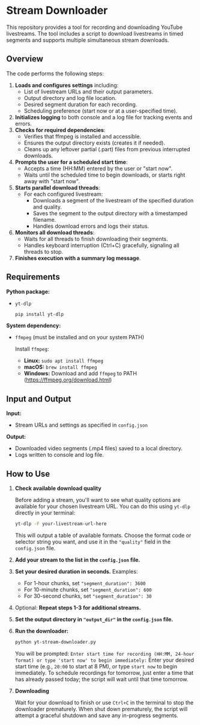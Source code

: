 # Stream Downloader

This repository provides a tool for recording and downloading YouTube livestreams. The tool includes a script to download livestreams in timed segments and supports multiple simultaneous stream downloads.

## Overview

The code performs the following steps:

1.  **Loads and configures settings** including:
    * List of livestream URLs and their output parameters.
    * Output directory and log file location.
    * Desired segment duration for each recording.
    * Scheduling preference (start now or at a user-specified time).
2.  **Initializes logging** to both console and a log file for tracking events and errors.
3.  **Checks for required dependencies**:
    * Verifies that ffmpeg is installed and accessible.
    * Ensures the output directory exists (creates it if needed).
    * Cleans up any leftover partial (.part) files from previous interrupted downloads.
4.  **Prompts the user for a scheduled start time**:
    * Accepts a time (HH:MM) entered by the user or "start now".
    * Waits until the scheduled time to begin downloads, or starts right away with "start now".
5.  **Starts parallel download threads**:
    * For each configured livestream:
        * Downloads a segment of the livestream of the specified duration and quality.
        * Saves the segment to the output directory with a timestamped filename.
        * Handles download errors and logs their status.
6.  **Monitors all download threads**:
    * Waits for all threads to finish downloading their segments.
    * Handles keyboard interruption (Ctrl+C) gracefully, signaling all threads to stop.
7.  **Finishes execution with a summary log message**.

## Requirements

**Python package:**

* `yt-dlp`
    ```bash
    pip install yt-dlp
    ```

**System dependency:**

* `ffmpeg` (must be installed and on your system PATH)

    Install `ffmpeg`:
    * **Linux:** `sudo apt install ffmpeg`
    * **macOS:** `brew install ffmpeg`
    * **Windows:** Download and add `ffmpeg` to PATH (https://ffmpeg.org/download.html)

## Input and Output

**Input:**

* Stream URLs and settings as specified in `config.json`

**Output:**

* Downloaded video segments (.mp4 files) saved to a local directory.
* Logs written to console and log file.

## How to Use

1.  **Check available download quality**

    Before adding a stream, you'll want to see what quality options are available for your chosen livestream URL. You can do this using `yt-dlp` directly in your terminal:
    ```bash
    yt-dlp -F your-livestream-url-here
    ```
    This will output a table of available formats. Choose the format code or selector string you want, and use it in the `"quality"` field in the `config.json` file.

2.  **Add your stream to the list in the `config.json` file.**

3.  **Set your desired duration in seconds.**
    Examples:
    * For 1-hour chunks, set `"segment_duration": 3600`
    * For 10-minute chunks, set `"segment_duration": 600`
    * For 30-second chunks, set `"segment_duration": 30`

4.  Optional: **Repeat steps 1-3 for additional streams.**

5.  **Set the output directory in `"output_dir"` in the `config.json` file.**

6.  **Run the downloader:**
    ```bash
    python yt-stream-downloader.py
    ```
    You will be prompted:
    `Enter start time for recording (HH:MM, 24-hour format) or type 'start now' to begin immediately:`
    Enter your desired start time (e.g., `20:00` to start at 8 PM), or type `start now` to begin immediately. To schedule recordings for tomorrow, just enter a time that has already passed today; the script will wait until that time tomorrow.

7.  **Downloading**

    Wait for your download to finish or use `Ctrl+C` in the terminal to stop the downloader prematurely. When shut down prematurely, the script will attempt a graceful shutdown and save any in-progress segments.

